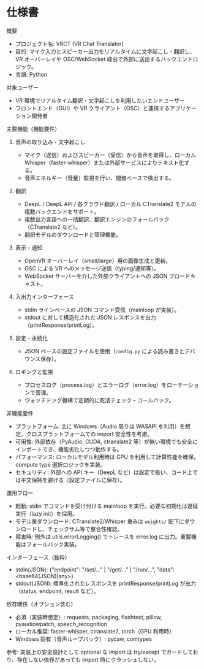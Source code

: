 # 仕様書

概要
- プロジェクト名: VRCT (VR Chat Translator)
- 目的: マイク入力とスピーカー出力をリアルタイムに文字起こし・翻訳し、VR オーバーレイや OSC/WebSocket 経由で外部に送出するバックエンドロジック。
- 言語: Python

対象ユーザー
- VR 環境でリアルタイム翻訳・文字起こしを利用したいエンドユーザー
- フロントエンド（GUI）や VR クライアント（OSC）と連携するアプリケーション開発者

主要機能（機能要件）
1. 音声の取り込み・文字起こし
   - マイク（送信）およびスピーカー（受信）から音声を取得し、ローカル Whisper（faster-whisper）または外部サービスによりテキスト化する。
   - 音声エネルギー（音量）監視を行い、閾値ベースで検出する。

2. 翻訳
   - DeepL / DeepL API / 各クラウド翻訳 / ローカル CTranslate2 モデルの複数バックエンドをサポート。
   - 複数出力言語への一括翻訳、翻訳エンジンのフォールバック（CTranslate2 など）。
   - 翻訳モデルのダウンロードと管理機能。

3. 表示・通知
   - OpenVR オーバーレイ（small/large）用の画像生成と更新。
   - OSC による VR へのメッセージ送信（typing/通知等）。
   - WebSocket サーバーを介した外部クライアントへの JSON ブロードキャスト。

4. 入出力インターフェース
   - stdin ラインベースの JSON コマンド受信（mainloop が実装）。
   - stdout に対して構造化された JSON レスポンスを出力（printResponse/printLog）。

5. 設定・永続化
   - JSON ベースの設定ファイルを使用（`config.py` による読み書きとデバウンス保存）。

6. ロギングと監視
   - プロセスログ（process.log）とエラーログ（error.log）をローテーションで管理。
   - ウォッチドッグ機構で定期的に死活チェック・コールバック。

非機能要件
- プラットフォーム: 主に Windows（Audio 周りは WASAPI を利用）を想定。クロスプラットフォームでの import 安全性を考慮。
- 可用性: 外部依存（PyAudio, CUDA, ctranslate2 等）が無い環境でも安全にインポートでき、機能劣化しつつ動作する。
- パフォーマンス: ローカルモデル利用時は GPU を利用して計算性能を確保。compute type 選択ロジックを実装。
- セキュリティ: 外部への API キー（DeepL など）は設定で扱い、コード上では平文保持を避ける（設定ファイルに保存）。

運用フロー
- 起動: stdin でコマンドを受け付ける mainloop を実行。必要な初期化は遅延実行（lazy init）を採用。
- モデル重ダウンロード: CTranslate2/Whisper 重みは `weights/` 配下にダウンロードし、チェックサム等で整合性確認。
- 障害時: 例外は utils.errorLogging() でトレースを error.log に出力。重要機能はフォールバック実装。

インターフェース（抜粋）
- stdin(JSON): {"endpoint": "/set/..." | "/get/..." | "/run/...", "data": <base64(JSON)|any>} 
- stdout(JSON): 標準化されたレスポンスを printResponse/printLog が出力（status, endpoint, result など）。

依存関係（オプション含む）
- 必須（実装時想定）: requests, packaging, flashtext, pillow, pyaudiowpatch, speech_recognition
- ローカル推奨: faster-whisper, ctranslate2, torch（GPU 利用時）
- Windows 固有（音声ループバック）: pycaw, comtypes

参考: 実装上の安全設計として optional な import は try/except でガードしており、存在しない依存があっても import 時にクラッシュしない。
